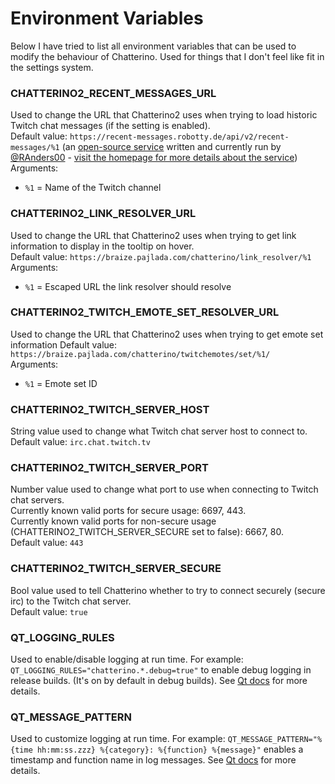 # Environment Variables
Below I have tried to list all environment variables that can be used to modify the behaviour of Chatterino. Used for things that I don't feel like fit in the settings system.

### CHATTERINO2_RECENT_MESSAGES_URL
Used to change the URL that Chatterino2 uses when trying to load historic Twitch chat messages (if the setting is enabled).  
Default value: `https://recent-messages.robotty.de/api/v2/recent-messages/%1` (an [open-source service](https://github.com/robotty/recent-messages2) written and currently run by [@RAnders00](https://github.com/RAnders00) - [visit the homepage for more details about the service](https://recent-messages.robotty.de/))  
Arguments:  
 - `%1` = Name of the Twitch channel

### CHATTERINO2_LINK_RESOLVER_URL
Used to change the URL that Chatterino2 uses when trying to get link information to display in the tooltip on hover.  
Default value: `https://braize.pajlada.com/chatterino/link_resolver/%1`  
Arguments:  
 - `%1` = Escaped URL the link resolver should resolve

### CHATTERINO2_TWITCH_EMOTE_SET_RESOLVER_URL
Used to change the URL that Chatterino2 uses when trying to get emote set information
Default value: `https://braize.pajlada.com/chatterino/twitchemotes/set/%1/`  
Arguments:  
 - `%1` = Emote set ID

### CHATTERINO2_TWITCH_SERVER_HOST
String value used to change what Twitch chat server host to connect to.  
Default value: `irc.chat.twitch.tv`

### CHATTERINO2_TWITCH_SERVER_PORT
Number value used to change what port to use when connecting to Twitch chat servers.  
Currently known valid ports for secure usage: 6697, 443.  
Currently known valid ports for non-secure usage (CHATTERINO2_TWITCH_SERVER_SECURE set to false): 6667, 80.  
Default value: `443`

### CHATTERINO2_TWITCH_SERVER_SECURE
Bool value used to tell Chatterino whether to try to connect securely (secure irc) to the Twitch chat server.  
Default value: `true`

### QT_LOGGING_RULES
Used to enable/disable logging at run time. For example: `QT_LOGGING_RULES="chatterino.*.debug=true"` to enable debug logging in release builds. (It's on by default in debug builds). See [Qt docs](https://doc.qt.io/qt-5/qloggingcategory.html) for more details.

### QT_MESSAGE_PATTERN
Used to customize logging at run time. For example: `QT_MESSAGE_PATTERN="%{time hh:mm:ss.zzz} %{category}: %{function} %{message}"` enables a timestamp and function name in log messages. See [Qt docs](https://doc.qt.io/qt-5/qloggingcategory.html) for more details.
